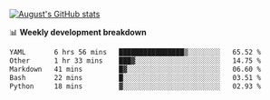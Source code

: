 
[![August's GitHub stats](https://github-readme-stats.vercel.app/api?username=zou-weidong&show_icons=true&theme=radical)](https://github.com/zou-weidong)


📊 **Weekly development breakdown**
<!--START_SECTION:waka-->

```txt
YAML       6 hrs 56 mins   ████████████████▒░░░░░░░░   65.52 %
Other      1 hr 33 mins    ███▓░░░░░░░░░░░░░░░░░░░░░   14.75 %
Markdown   41 mins         █▓░░░░░░░░░░░░░░░░░░░░░░░   06.60 %
Bash       22 mins         █░░░░░░░░░░░░░░░░░░░░░░░░   03.51 %
Python     18 mins         ▓░░░░░░░░░░░░░░░░░░░░░░░░   02.93 %
```

<!--END_SECTION:waka-->
